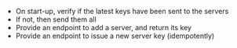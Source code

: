 * On start-up, verify if the latest keys have been sent to the servers
* If not, then send them all
* Provide an endpoint to add a server, and return its key
* Provide an endpoint to issue a new server key (idempotently)
